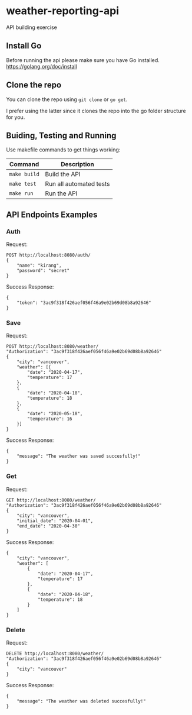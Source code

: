 # weather-reporting-api
API building exercise

## Install Go
Before running the api please make sure you have Go installed.
https://golang.org/doc/install

## Clone the repo
You can clone the repo using `git clone` or `go get`.

I prefer using the latter since it clones the repo into the go folder structure for you.

## Buiding, Testing and Running
Use makefile commands to get things working:

Command | Description
------------ | -------------
`make build` | Build the API
`make test` | Run all automated tests
`make run` | Run the API

## API Endpoints Examples

### Auth

Request:
```
POST http://localhost:8080/auth/
{
	"name": "kirang",
	"password": "secret"
}
```
Success Response:
```
{
    "token": "3ac9f318f426aef056f46a9e02b69d08b8a92646"
}
```

### Save

Request:
```
POST http://localhost:8080/weather/
"Authorization": "3ac9f318f426aef056f46a9e02b69d08b8a92646"
{
	"city": "vancouver",
	"weather": [{
		"date": "2020-04-17",
		"temperature": 17
	},
	{
		"date": "2020-04-18",
		"temperature": 18
	},
	{
		"date": "2020-05-18",
		"temperature": 16
	}]
}
```
Success Response:
```
{
    "message": "The weather was saved succesfully!"
}
```

### Get

Request:
```
GET http://localhost:8080/weather/
"Authorization": "3ac9f318f426aef056f46a9e02b69d08b8a92646"
{
	"city": "vancouver",
	"initial_date": "2020-04-01",
	"end_date": "2020-04-30"
}
```
Success Response:
```
{
    "city": "vancouver",
    "weather": [
        {
            "date": "2020-04-17",
            "temperature": 17
        },
        {
            "date": "2020-04-18",
            "temperature": 18
        }
    ]
}
```

### Delete

Request:
```
DELETE http://localhost:8080/weather/
"Authorization": "3ac9f318f426aef056f46a9e02b69d08b8a92646"
{
	"city": "vancouver"
}
```
Success Response:
```
{
    "message": "The weather was deleted succesfully!"
}
```